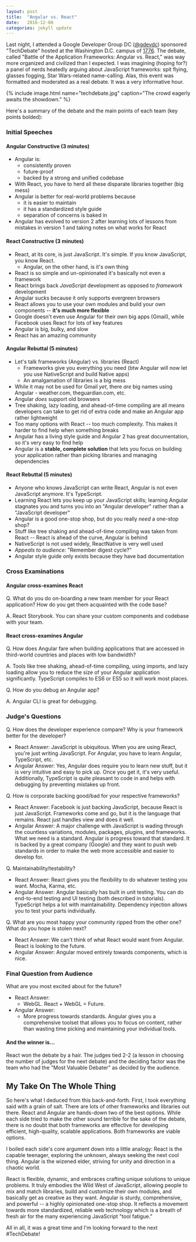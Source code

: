 ```yaml
---
layout: post
title:  "Angular vs. React"
date:   2016-12-08
categories: jekyll update
---
```

Last night, I attended a Google Developer Group DC ([@gdevdc](https://twitter.com/gdevdc)) sponsored "TechDebate" hosted at the Washington D.C. campus of [1776](http://www.1776.vc/).
The debate, called "Battle of the Application Frameworks: Angular vs. React," was way more organized and civilized than I expected. I was imagining (hoping for?) a panel of nerds heatedly arguing about JavaScript frameworks: spit flying, glasses fogging, Star Wars-related name-calling. Alas, this event was formatted and moderated as a real debate. It was a very informative hour.

{% include image.html name="techdebate.jpg" caption="The crowd eagerly awaits the showdown." %}

Here's a summary of the debate and the main points of each team (key points bolded):

### Initial Speeches

#### Angular Constructive (3 minutes)
* Angular is:
  * consistently proven
  * future-proof
  * backed by a strong and unified codebase
* With React, you have to herd all these disparate libraries together (big mess)
* Angular is better for real-world problems because
  * it is easier to maintain
  * it has a standardized style guide
  * separation of concerns is baked in
* Angular has evolved to version 2 after learning lots of lessons from mistakes in version 1 and taking notes on what works for React

#### React Constructive (3 minutes)
* React, at its core, is just JavaScript. It's simple. If you know JavaScript, you know React.
  * Angular, on the other hand, is it's own thing
* React is so simple and un-opinionated it's basically not even a framework
* React brings back *JavaScript* development as opposed to *framework* development
* Angular sucks because it only supports evergreen browsers
* React allows you to use your own modules and build your own components -- **it's much more flexible**
* Google doesn't even use Angular for their own big apps (Gmail), while Facebook uses React for lots of key features
* Angular is big, bulky, and slow
* React has an amazing community

#### Angular Rebuttal (5 minutes)
* Let's talk frameworks (Angular) vs. libraries (React)
  * Frameworks give you everything you need (btw Angular will now let you use NativeScript and build Native apps)
  * An amalgamation of libraries is a big mess
* While it may not be used for Gmail *yet*, there *are* big names using Angular - weather.com, theguardian.com, etc.
* Angular *does* support old browsers
* Tree shaking, lazy loading, and ahead-of-time compiling are all means developers can take to get rid of extra code and make an Angular app rather lightweight
* Too many options with React -- too much complexity. This makes it harder to find help when something breaks
* Angular has a living style guide and Angular 2 has great documentation, so it's very easy to find help
* Angular is a **stable, complete solution** that lets you focus on building your application rather than picking libraries and managing dependencies

#### React Rebuttal (5 minutes)
* Anyone who knows JavaScript can write React, Angular is not even JavaScript anymore. It's TypeScript.
* Learning React lets you keep up your JavaScript skills; learning Angular stagnates you and turns you into an "Angular developer" rather than a "JavaScript developer"
* Angular is a good one-stop shop, but do you really *need* a one-stop shop?
* Stuff like tree shaking and ahead-of-time compiling was taken from React -- React is ahead of the curve, Angular is behind
* NativeScript is not used widely, ReactNative is very well used
* *Appeals to audience:* "Remember digest cycle?"
* Angular style guide only exists because they have bad documentation

### Cross Examinations

#### Angular cross-examines React
Q. What do you do on-boarding a new team member for your React application? How do you get them acquainted with the code base?

A. React Storybook. You can share your custom components and codebase with your team.

#### React cross-examines Angular
Q. How does Angular fare when building applications that are accessed in third-world countries and places with low bandwidth?

A. Tools like tree shaking, ahead-of-time compiling, using imports, and lazy loading allow you to reduce the size of your Angular application significantly. TypeScript compiles to ES6 or ES5 so it will work most places.

Q. How do you debug an Angular app?

A. Angular CLI is great for debugging.

### Judge's Questions
Q. How does the developer experience compare? Why is your framework better for the developer?

* React Answer: JavaScript is ubiquitous. When you are using React, you're just writing JavaScript. For Angular, you have to learn Angular, TypeScript, etc.
* Angular Answer: Yes, Angular does require you to learn new stuff, but it is very intuitive and easy to pick up. Once you get it, it's very useful. Additionally, TypeScript is quite pleasant to code in and helps with debugging by preventing mistakes up front.

Q. How is corporate backing good/bad for your respective frameworks?

* React Answer: Facebook is just backing JavaScript, because React is just JavaScript. Frameworks come and go, but it is the language that remains. React just handles view and does it well.
* Angular Answer: A major challenge with JavaScript is wading through the countless variations, modules, packages, plugins, and frameworks. What we need is a standard. Angular is progress toward that standard. It is backed by a great company (Google) and they want to push web standards in order to make the web more accessible and easier to develop for.

Q. Maintainability/testability?

* React Answer: React gives you the flexibility to do whatever testing you want. Mocha, Karma, etc.
* Angular Answer: Angular basically has built in unit testing. You can do end-to-end testing and UI testing (both described in tutorials). TypeScript helps a lot with maintainability. Dependency injection allows you to test your parts individually.

Q. What are you most happy your community ripped from the other one? What do you hope is stolen next?

* React Answer: We can't think of what React would want from Angular. React is looking to the future.
* Angular Answer: Angular moved entirely towards components, which is nice.

### Final Question from Audience
What are you most excited about for the future?
* React Answer:
  * WebGL. React + WebGL = Future.
* Angular Answer:
  * More progress towards standards. Angular gives you a comprehensive toolset that allows you to focus on content, rather than wasting time picking and maintaining your individual tools.

#### And the winner is...
React won the debate by a hair. The judges tied 2-2 (a lesson in choosing the number of judges for the next debate) and the deciding factor was the team who had the "Most Valuable Debater" as decided by the audience.

## My Take On The Whole Thing
So here's what I deduced from this back-and-forth. First, I took everything said with a grain of salt. There are lots of other frameworks and libraries out there. React and Angular are hands-down two of the best options. While each side tried to make the other sound terrible for the sake of the debate, there is no doubt that both frameworks are effective for developing efficient, high-quality, scalable applications. Both frameworks are viable options.

I boiled each side's core argument down into a little analogy: React is the capable teenager, exploring the unknown, always seeking the next cool thing. Angular is the wizened elder, striving for unity and direction in a chaotic world.

React is flexible, dynamic, and embraces crafting unique solutions to unique problems. It truly embodies the Wild West of JavaScript, allowing people to mix and match libraries, build and customize their own modules, and basically get as creative as they want. Angular is sturdy, comprehensive, and powerful -- a highly opinionated one-stop shop. It reflects a movement towards more standardized, reliable web technology which is a breath of fresh air for the many experiencing JavaScript "tool fatigue."

All in all, it was a great time and I'm looking forward to the next #TechDebate!
